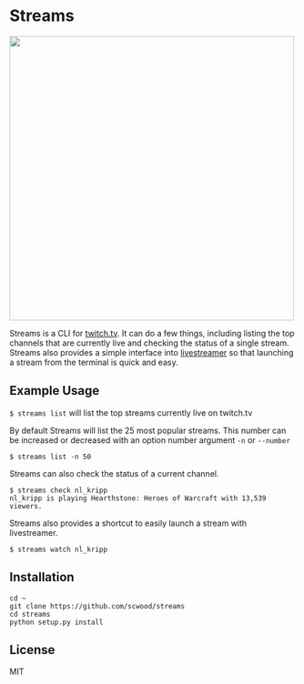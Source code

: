 # Streams

<img src='https://cloud.githubusercontent.com/assets/9126138/7484541/1f053c10-f347-11e4-93d2-818ae492d647.png' width="500px">

Streams is a CLI for [twitch.tv](http://twitch.tv). It can do a few things, including listing the top channels that are currently live and checking the status of a single stream. Streams also provides a simple interface into [livestreamer](https://github.com/chrippa/livestreamer) so that launching a stream from the terminal is quick and easy.

## Example Usage

`$ streams list` will list the top streams currently live on twitch.tv

By default Streams will list the 25 most popular streams. This number can be increased or decreased with an option number argument `-n` or `--number`

`$ streams list -n 50`

Streams can also check the status of a current channel. 

```
$ streams check nl_kripp
nl_kripp is playing Hearthstone: Heroes of Warcraft with 13,539 viewers.
```

Streams also provides a shortcut to easily launch a stream with livestreamer.

```
$ streams watch nl_kripp
```

## Installation 

```
cd ~
git clone https://github.com/scwood/streams
cd streams 
python setup.py install
```

## License

MIT

